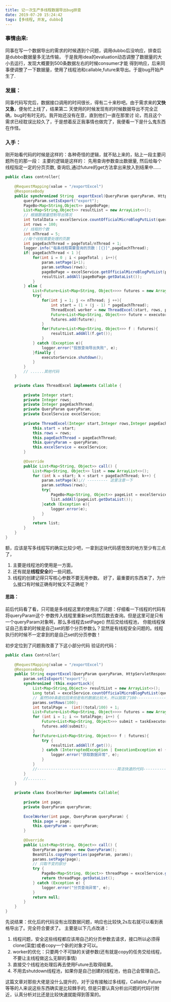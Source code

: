 ```yaml
---
title: 记一次生产多线程数据导出bug排查
date: 2019-07-20 15:24:42
tags: [多线程, 并发, dubbo]
---
```

### 事情由来:
同事在写一个数据导出的需求的时候遇到个问题，调用dubbo后没响应，排查后是dubbo数据量多无法传输，
于是我用idea的evaluation动态调整了数据量的大小去运行，发现大概要到500条数据左右的时候consumer才能
得到响应，后来同事便调整了一下数据量，使用了线程池和callable,future来导出。于是bug开始产生了.  

### 发展：
同事代码写完后，数据接口调用的时间很长，得有二十来秒吧。由于需求来的**又快又急**，便匆忙上线了，结果第二
天使用的时候发现有的时候数据导出不完全正确，bug时有时无的。我开始还没有在意，直到他们一直在那里讨
论，而且这个需求已经耽误比较久了，于是想着反正我事情也做完了，我便看一下是什么鬼东西在作怪。

### 入手：
刚开始看代码的时候是这样的：各种奇怪的逻辑，就不贴上来的，贴上一段主要问题所在的那一段：
主要的逻辑是这样的：
先用查询参数查出数据量,
然后给每个线程指定一定的分页页数,
查询后,通过future的get方法拿出来放入到结果中......

~~~ java
public class controller{
    
    @RequestMapping(value = "/exportExcel")
	@ResponseBody
	public synchronized String  exportExcel(QueryParam queryParam, HttpServletResponse response) {
		queryParam.setIsExport("export");
		PageBo<Map<String,Object>> pageBoPage;
		List<Map<String,Object>> resultList = new ArrayList<>();
		// 根据数据量控制导出情况
		int totalData = excelService.countOfficialMicroBlogPutList(queryParam).getCount();
		int rows = 100;
		// 线程的个数
		int nThread = 5;
		//每个线程需要处理的页数
		int pageEachThread = pageTotal/nThread + 1;
		logger.info("每条线程需要查询的页数：[{}]",pageEachThread);
		if( pageEachThread < 1 ){
			for(int i = 0 ; i < pageTotal ; i++){
				param.setPage(i+1);
				param.setRows(rows);
				pageBoPage = excelService.getOfficialMicroBlogPutList(param);
				resultList.addAll(pageBoPage.getDataList());
			}
		} else {
			List<Future<List<Map<String, Object>>>> futures = new ArrayList<>();
			try{
				for(int j = 1; j <= nThread; j ++){
					int start = (1 + (j - 1) * pageEachThread);
					ThreadExcel worker = new ThreadExcel(start, rows, pageEachThread, param, excelService);
					Future<List<Map<String, Object>>> future = executorService.submit();
					futures.add(future);
				}
				for(Future<List<Map<String, Object>>> f : futures){
					resultList.addAll(f.get());
				}
			} catch (Exception e){
				logger.error("投放查询导出失败", e);
			}finally {
				executorService.shutdown();
			}
		}
		// ......其他代码
    }

    private class ThreadExcel implements Callable {
    
        private Integer start;
        private Integer rows;
        private Integer pageEachThread;
        private QueryParam queryParam;
        private ExcelService excelService;
    
        private ThreadExcel(Integer start,Integer rows,Integer pageEachThread,QueryParam queryParam, ExcelService excelService){
            this.start = start;
            this.rows = rows;
            this.pageEachThread = pageEachThread;
            this.queryParam = queryParam;
            this.excelService = excelService;
        }
    
        @Override
        public List<Map<String, Object>> call() {
            List<Map<String, Object>> list = new ArrayList<>();
            for (int k = start; k < start + pageEachThread; k++) {
                param.setPage(k);// --------- 这里注意一下
                param.setRows(rows);
                try{
                    PageBo<Map<String, Object>> pageList = excelService.getOfficialMicroBlogPutList(param);
                    list.addAll(pageList.getDataList());
                }catch (Exception e){
                    logger.error(e);
                }
            }
            return list;
        }
    }
}

~~~

额，应该是写多线程写的确实比较少吧，一拿到这块代码感觉改的地方至少有三点了，
1. 主要是线程池的使用是一方面，
2. 还有就是**线程安全**的一些问题。
3. 线程的创建记得只写核心参数不要无用参数。
好了，最重要的东西来了，为什么接口有时候正确有时候又不正确呢？

#### 思路：
前后代码看了看，只可能是多线程这里的使用出了问题：仔细看一下线程的代码有将queryParam这个
参数传入线程里重新set页然后数去查询。但是这里可是只有一个queryParam对象啊，那么多线程去setPage() 然后交给线程池，
你能线程保证自己去拿的时候是自己set的那个分页参数么？显然是有线程安全问题的。线程执行的时候不一定拿到的是自己set的分页参数！

初步定位到了问题我改善了下这小部分代码
验证的代码：
~~~java
public class Controller{
	
	@RequestMapping(value = "/exportExcel")
	@ResponseBody
	public String exportExcel(QueryParam queryParam, HttpServletResponse response) {
		param.setIsExport("export");
	    synchronized (this.exportLock){
            List<Map<String,Object>> resultList = new ArrayList<>();
            Long total = excelService.countOfficialMicroBlogPutList(queryParam);
            // 虽然500条能拉回来但是有的数据比较大，所以就取了100--------------------------------------
            params.setRows(100);
            int totalPage =  (int)(total/100) + 1;
            List<Future<List<Map<String, Object>>>> futures = new ArrayList<>();
            for (int i = 1; i <= totalPage; i++) {
                Future<List<Map<String, Object>>> submit = taskExecutor.submit(new ExcelWorker(i, queryParam));
                futures.add(submit);
            }
            for(Future<List<Map<String, Object>>> f : futures){
                try {
                    resultList.addAll(f.get());
                } catch (InterruptedException | ExecutionException e) {
                    logger.error("获取数据异常", e);
                }
            }
            //-----------------------------------简洁快速的代码-----------------------------------
	    }
		//........
	}
	
    private class ExcelWorker implements Callable{
		
		private int page;
        private QueryParam queryParam;
		
		ExcelWorker(int page, QueryParam queryParam) {
			this.page = page;
			this.queryParam = queryParam;
		}
		
		@Override
		public List<Map<String, Object>> call() {
			QueryParam params = new QueryParam();
			BeanUtils.copyProperties(pageParam, params);
			params.setPage(page);
			// 只取不变的部分
			try {
				PageBo<Map<String, Object>> threadPage = excelService.getOfficialMicroBlogPutList(params);
				return threadPage.getDataList();
			} catch (Exception e) {
				logger.error("分页查询异常", e);
			}
			return null;
		}
	}
}

~~~

先说结果：优化后的代码没有出现数据问题，响应也比较快,2s左右就可以看到表格导出了。完全符合要求了。
主要是以下几点改进：
1. 线程问题，安全这些线程都应该用自己的分页参数去请求，接口所以必须得clone(深度)或者copy一个新的对象才可以。
2. worker的优化：只要两个不可缺的关键参数(还有就是copy的任务交给线程，不要让主线程做这么无聊的事情)
3. 直接交个线程池处理后再去使用Future去取得结果。
4. 不用去shutdown线程池，如果你是自己创建的线程池，他自己会管理自己。

这篇文章对那些大佬是没什么提升的，对于没有接触过多线程，Callable,Future等等的人来说这些东西确实是比较棘手的,
但是只要认真分析出问题的代码行附近，认真分析对比还是比较快速就能得到答案的。









